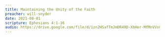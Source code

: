 ```yaml
---
title: Maintaining the Unity of the Faith
preacher: will-snyder
date: 2021-08-01
scripture: Ephesians 4:1-16
audio: https://drive.google.com/file/d/1zn2HSafTmJmDR49D-XbHer-MfMnVVsGT/view
---
```

